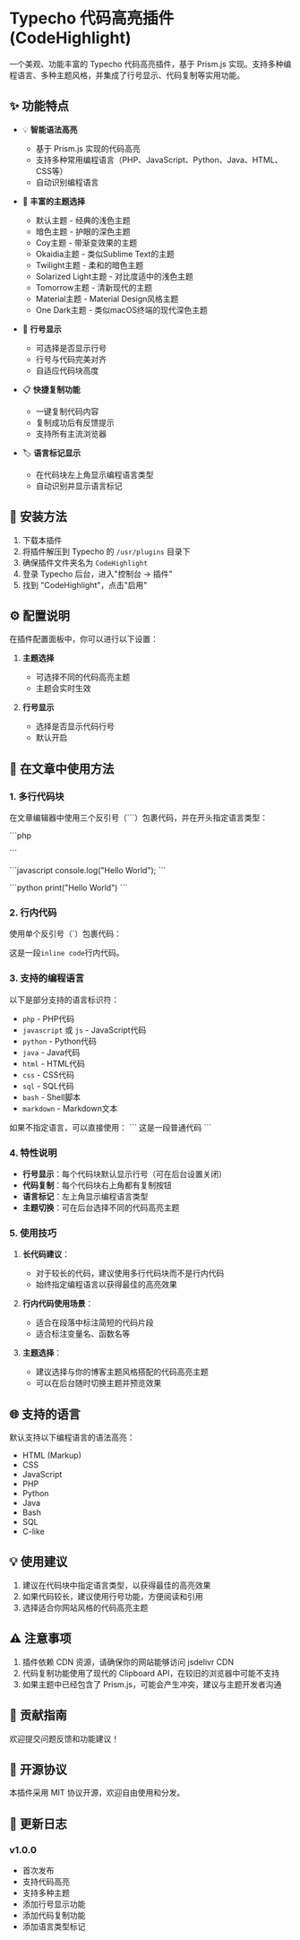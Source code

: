 # Typecho 代码高亮插件 (CodeHighlight)

一个美观、功能丰富的 Typecho 代码高亮插件，基于 Prism.js 实现。支持多种编程语言、多种主题风格，并集成了行号显示、代码复制等实用功能。

## ✨ 功能特点

- 💡 **智能语法高亮**
  - 基于 Prism.js 实现的代码高亮
  - 支持多种常用编程语言（PHP、JavaScript、Python、Java、HTML、CSS等）
  - 自动识别编程语言

- 🎨 **丰富的主题选择**
  - 默认主题 - 经典的浅色主题
  - 暗色主题 - 护眼的深色主题
  - Coy主题 - 带渐变效果的主题
  - Okaidia主题 - 类似Sublime Text的主题
  - Twilight主题 - 柔和的暗色主题
  - Solarized Light主题 - 对比度适中的浅色主题
  - Tomorrow主题 - 清新现代的主题
  - Material主题 - Material Design风格主题
  - One Dark主题 - 类似macOS终端的现代深色主题

- 📑 **行号显示**
  - 可选择是否显示行号
  - 行号与代码完美对齐
  - 自适应代码块高度

- 📋 **快捷复制功能**
  - 一键复制代码内容
  - 复制成功后有反馈提示
  - 支持所有主流浏览器

- 🏷️ **语言标记显示**
  - 在代码块左上角显示编程语言类型
  - 自动识别并显示语言标记

## 🚀 安装方法

1. 下载本插件
2. 将插件解压到 Typecho 的 `/usr/plugins` 目录下
3. 确保插件文件夹名为 `CodeHighlight`
4. 登录 Typecho 后台，进入"控制台 -> 插件"
5. 找到 "CodeHighlight"，点击"启用"

## ⚙️ 配置说明

在插件配置面板中，你可以进行以下设置：

1. **主题选择**
   - 可选择不同的代码高亮主题
   - 主题会实时生效

2. **行号显示**
   - 选择是否显示代码行号
   - 默认开启

## 📝 在文章中使用方法

### 1. 多行代码块
在文章编辑器中使用三个反引号（```）包裹代码，并在开头指定语言类型：

\```php
<?php
echo "Hello World";
?>
\```

\```javascript
console.log("Hello World");
\```

\```python
print("Hello World")
\```

### 2. 行内代码
使用单个反引号（`）包裹代码：

这是一段`inline code`行内代码。

### 3. 支持的编程语言
以下是部分支持的语言标识符：

- `php` - PHP代码
- `javascript` 或 `js` - JavaScript代码
- `python` - Python代码
- `java` - Java代码
- `html` - HTML代码
- `css` - CSS代码
- `sql` - SQL代码
- `bash` - Shell脚本
- `markdown` - Markdown文本

如果不指定语言，可以直接使用：
\```
这是一段普通代码
\```

### 4. 特性说明

- **行号显示**：每个代码块默认显示行号（可在后台设置关闭）
- **代码复制**：每个代码块右上角都有复制按钮
- **语言标记**：左上角显示编程语言类型
- **主题切换**：可在后台选择不同的代码高亮主题

### 5. 使用技巧

1. **长代码建议**：
   - 对于较长的代码，建议使用多行代码块而不是行内代码
   - 始终指定编程语言以获得最佳的高亮效果

2. **行内代码使用场景**：
   - 适合在段落中标注简短的代码片段
   - 适合标注变量名、函数名等

3. **主题选择**：
   - 建议选择与你的博客主题风格搭配的代码高亮主题
   - 可以在后台随时切换主题并预览效果

## 🌐 支持的语言

默认支持以下编程语言的语法高亮：

- HTML (Markup)
- CSS
- JavaScript
- PHP
- Python
- Java
- Bash
- SQL
- C-like

## 💡 使用建议

1. 建议在代码块中指定语言类型，以获得最佳的高亮效果
2. 如果代码较长，建议使用行号功能，方便阅读和引用
3. 选择适合你网站风格的代码高亮主题

## ⚠️ 注意事项

1. 插件依赖 CDN 资源，请确保你的网站能够访问 jsdelivr CDN
2. 代码复制功能使用了现代的 Clipboard API，在较旧的浏览器中可能不支持
3. 如果主题中已经包含了 Prism.js，可能会产生冲突，建议与主题开发者沟通

## 🤝 贡献指南

欢迎提交问题反馈和功能建议！

## 📄 开源协议

本插件采用 MIT 协议开源，欢迎自由使用和分发。

## 🔄 更新日志

### v1.0.0
- 首次发布
- 支持代码高亮
- 支持多种主题
- 添加行号显示功能
- 添加代码复制功能
- 添加语言类型标记
